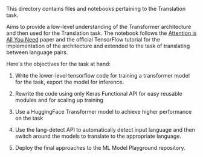 This directory contains files and notebooks pertaining to the Translation task.

Aims to provide a low-level understanding of the Transformer architecture and then used for the Translation task. The notebook follows the [Attention is All You Need](https://arxiv.org/abs/1706.03762) paper and the official TensorFlow tutorial for the implementation of the architecture and extended to the task of translating between language pairs.

Here's the objectives for the task at hand:

1. Write the lower-level tensorflow code for training a transformer model for the task, export the model for inference.

2. Rewrite the code using only Keras Functional API for easy reusable modules and for scaling up training

3. Use a HuggingFace Transformer model to achieve higher performance on the task

4. Use the lang-detect API to automatically detect input language and then switch around the models to translate to the appropriate language. 

5. Deploy the final approaches to the ML Model Playground repository. 